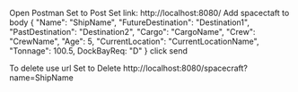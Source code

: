 Open Postman
Set to Post
Set link: http://localhost:8080/
Add spacectaft to body
{
  "Name": "ShipName",
  "FutureDestination": "Destination1",
  "PastDestination": "Destination2",
  "Cargo": "CargoName",
  "Crew": "CrewName",
  "Age": 5,
  "CurrentLocation": "CurrentLocationName",
  "Tonnage": 100.5,
  DockBayReq: "D"
}
click send

To delete use url
Set to Delete
http://localhost:8080/spacecraft?name=ShipName